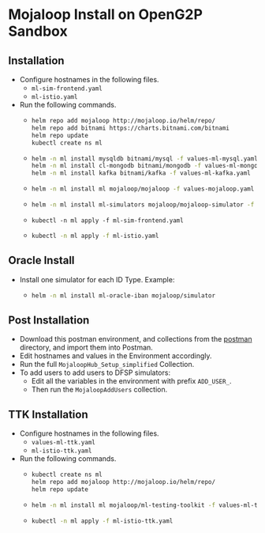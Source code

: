 # Mojaloop Install on OpenG2P Sandbox

## Installation

- Configure hostnames in the following files.
  - `ml-sim-frontend.yaml`
  - `ml-istio.yaml`
- Run the following commands.
  - ```sh
    helm repo add mojaloop http://mojaloop.io/helm/repo/
    helm repo add bitnami https://charts.bitnami.com/bitnami
    helm repo update
    kubectl create ns ml
    ```
  - ```sh
    helm -n ml install mysqldb bitnami/mysql -f values-ml-mysql.yaml
    helm -n ml install cl-mongodb bitnami/mongodb -f values-ml-mongodb.yaml
    helm -n ml install kafka bitnami/kafka -f values-ml-kafka.yaml
    ```
  - ```sh
    helm -n ml install ml mojaloop/mojaloop -f values-mojaloop.yaml
    ```
  - ```sh
    helm -n ml install ml-simulators mojaloop/mojaloop-simulator -f values-ml-sim.yaml
    ```
  - ```
    kubectl -n ml apply -f ml-sim-frontend.yaml
    ```
  - ```sh
    kubectl -n ml apply -f ml-istio.yaml
    ```

## Oracle Install

- Install one simulator for each ID Type. Example:
  - ```sh
    helm -n ml install ml-oracle-iban mojaloop/simulator 
    ```

## Post Installation

- Download this postman environment, and collections from the [postman](./postman/) directory, and import them into Postman.
- Edit hostnames  and values in the Environment accordingly.
- Run the full `MojaloopHub_Setup_simplified` Collection.
- To add users to add users to DFSP simulators:
  - Edit all the variables in the environment with prefix `ADD_USER_`.
  - Then run the `MojaloopAddUsers` collection.

## TTK Installation

- Configure hostnames in the following files.
  - `values-ml-ttk.yaml`
  - `ml-istio-ttk.yaml`
- Run the following commands.
  - ```sh
    kubectl create ns ml
    helm repo add mojaloop http://mojaloop.io/helm/repo/
    helm repo update
    ```
  - ```sh
    helm -n ml install ml mojaloop/ml-testing-toolkit -f values-ml-ttk.yaml
    ```
  - ```sh
    kubectl -n ml apply -f ml-istio-ttk.yaml
    ```